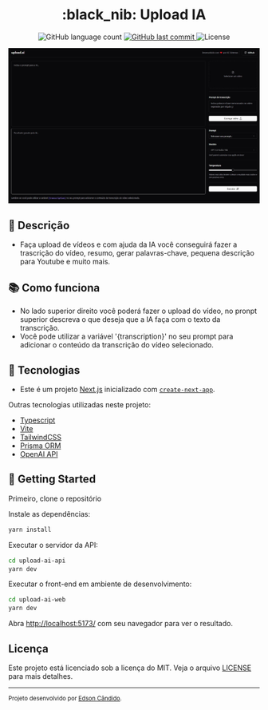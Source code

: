 <h1 align="center">:black_nib: Upload IA</h1>

<p align="center">
  <img alt="GitHub language count" src="https://img.shields.io/github/languages/count/EdsonCandido73/ai-upload-video?color=%2304D361">
  
  <a href="https://github.com/EdsonCandido73/ai-upload-video/commits/master">
    <img alt="GitHub last commit" src="https://img.shields.io/github/last-commit/EdsonCandido73/ai-upload-video">
  </a>
  
  <img alt="License" src="https://img.shields.io/badge/license-MIT-brightgreen">
</p>

<img alt="Upload videos IA" title="#Upload IA" src="./public/images/../../upload-ai-web/public/images/upload-ia.jpg" />


## :memo: Descrição
* Faça upload de vídeos e com ajuda da IA você conseguirá fazer a trascrição do vídeo, resumo, gerar palavras-chave, pequena descrição para Youtube e muito mais.


## :books: Como funciona
* No lado superior direito você poderá fazer o upload do vídeo, no pronpt superior descreva o que deseja que a IA faça com o texto da transcrição. 
* Você pode utilizar a variável '{transcription}' no seu prompt para adicionar o conteúdo da transcrição do vídeo selecionado.


## :wrench: Tecnologias
* Este é um projeto [Next.js](https://nextjs.org/) inicializado com [`create-next-app`](https://github.com/vercel/next.js/tree/canary/packages/create-next-app).

Outras tecnologias utilizadas neste projeto:
* [Typescript](https://www.typescriptlang.org/)
* [Vite](https://vitejs.dev/)
* [TailwindCSS](https://tailwindcss.com/)
* [Prisma ORM](https://www.prisma.io/)
* [OpenAI API](https://platform.openai.com/docs/api-reference)


## :running: Getting Started

Primeiro, clone o repositório

Instale as dependências:
```bash
yarn install
```

Executar o servidor da API:
```bash
cd upload-ai-api
yarn dev
```
Executar o front-end em ambiente de desenvolvimento:
```bash
cd upload-ai-web
yarn dev
```

Abra [http://localhost:5173/](http://localhost:5173/) com seu navegador para ver o resultado.

## Licença

Este projeto está licenciado sob a licença do MIT. Veja o arquivo [LICENSE](LICENSE) para mais detalhes.

---
<sup>Projeto desenvolvido por [Edson Cândido](https://github.com/EdsonCandido73).</sup>

